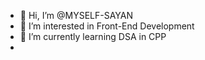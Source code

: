 - 👋 Hi, I’m @MYSELF-SAYAN
- 👀 I’m interested in Front-End Development
- 🌱 I’m currently learning DSA in CPP
-

<!---
MYSELF-SAYAN/MYSELF-SAYAN is a ✨ special ✨ repository because its `README.md` (this file) appears on your GitHub profile.
You can click the Preview link to take a look at your changes.
--->
